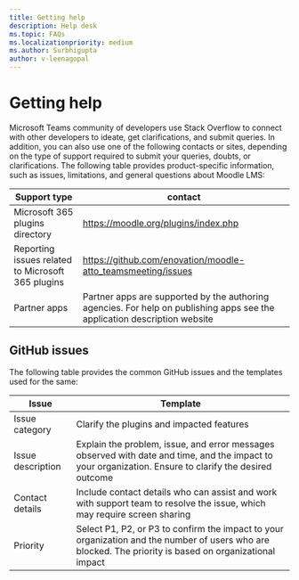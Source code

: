 ```yaml
---
title: Getting help
description: Help desk
ms.topic: FAQs
ms.localizationpriority: medium
ms.author: Surbhigupta
author: v-leenagopal
---
```


# Getting help

Microsoft Teams community of developers use Stack Overflow to connect with other developers to ideate, get clarifications, and submit queries. In addition, you can also use one of the following contacts or sites, depending on the type of support required to submit your queries, doubts, or clarifications. The following table provides product-specific information, such as issues, limitations, and general questions about Moodle LMS:

|Support type| contact|
|------------|--------|
| Microsoft 365 plugins directory| https://moodle.org/plugins/index.php|
| Reporting issues related to Microsoft 365 plugins| https://github.com/enovation/moodle-atto_teamsmeeting/issues| 
| Partner apps| Partner apps are supported by the authoring agencies. For help on publishing apps see the application description website |

   
## GitHub issues

The following table provides the common GitHub issues and the templates used for the same:

|Issue| Template|
|-----|---------|
| Issue category| Clarify the plugins and impacted features|
| Issue description| Explain the problem, issue, and error messages observed with date and time, and the impact to your organization. Ensure to clarify the desired outcome|
| Contact details| Include contact details who can assist and work with support team to resolve the issue, which may require screen sharing|
| Priority| Select P1, P2, or P3 to confirm the impact to your organization and the number of users who are blocked. The priority is based on organizational impact|



